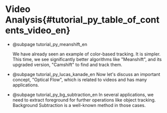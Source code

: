 # Video Analysis{#tutorial_py_table_of_contents_video_en}

- @subpage tutorial_py_meanshift_en

  We have already seen an example of color-based tracking. It is simpler. This time, we see significantly better algorithms like "Meanshift", and its     upgraded version, "Camshift" to find and track them.

- @subpage tutorial_py_lucas_kanade_en
  Now let's discuss an important concept, "Optical Flow", which is related to videos and has many applications.

- @subpage tutorial_py_bg_subtraction_en
    In several applications, we need to extract foreground for further operations like object tracking. Background Subtraction is a well-known method in those cases.
